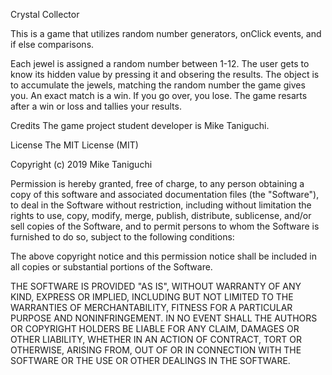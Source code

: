 
Crystal Collector

This is a game that utilizes random number generators, onClick events, and if else comparisons.

Each jewel is assigned a random number between 1-12. The user gets to know its hidden value by pressing it and obsering the results. The object is to accumulate the jewels, matching the random number the game gives you. An exact match is a win. If you go over, you lose. The game resarts after a win or loss and tallies your results.

Credits
The game project student developer is Mike Taniguchi.

License
The MIT License (MIT)

Copyright (c) 2019 Mike Taniguchi

Permission is hereby granted, free of charge, to any person obtaining a copy of this software and associated documentation files (the "Software"), to deal in the Software without restriction, including without limitation the rights to use, copy, modify, merge, publish, distribute, sublicense, and/or sell copies of the Software, and to permit persons to whom the Software is furnished to do so, subject to the following conditions:

The above copyright notice and this permission notice shall be included in all copies or substantial portions of the Software.

THE SOFTWARE IS PROVIDED "AS IS", WITHOUT WARRANTY OF ANY KIND, EXPRESS OR IMPLIED, INCLUDING BUT NOT LIMITED TO THE WARRANTIES OF MERCHANTABILITY, FITNESS FOR A PARTICULAR PURPOSE AND NONINFRINGEMENT. IN NO EVENT SHALL THE AUTHORS OR COPYRIGHT HOLDERS BE LIABLE FOR ANY CLAIM, DAMAGES OR OTHER LIABILITY, WHETHER IN AN ACTION OF CONTRACT, TORT OR OTHERWISE, ARISING FROM, OUT OF OR IN CONNECTION WITH THE SOFTWARE OR THE USE OR OTHER DEALINGS IN THE SOFTWARE.
